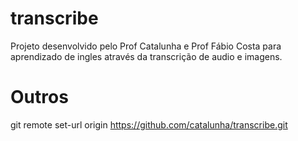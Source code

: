 # transcribe

Projeto desenvolvido pelo Prof Catalunha e Prof Fábio Costa para aprendizado de ingles através da transcrição de audio e imagens.


# Outros
git remote set-url origin https://github.com/catalunha/transcribe.git